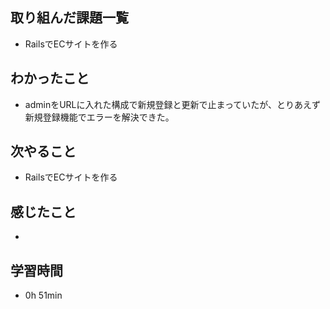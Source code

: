 ## 取り組んだ課題一覧
- RailsでECサイトを作る
## わかったこと
- adminをURLに入れた構成で新規登録と更新で止まっていたが、とりあえず新規登録機能でエラーを解決できた。
## 次やること
- RailsでECサイトを作る
## 感じたこと
- 
## 学習時間
- 0h 51min
